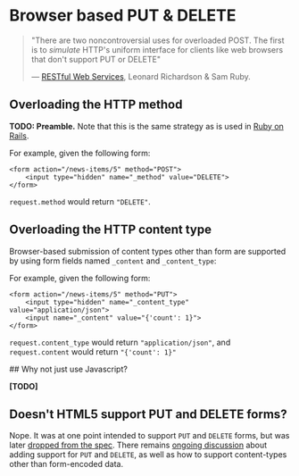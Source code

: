 # Browser based PUT & DELETE

> "There are two noncontroversial uses for overloaded POST.  The first is to *simulate* HTTP's uniform interface for clients like web browsers that don't support PUT or DELETE"
>
> &mdash; [RESTful Web Services](1), Leonard Richardson & Sam Ruby.

## Overloading the HTTP method

**TODO: Preamble.**  Note that this is the same strategy as is used in [Ruby on Rails](2).

For example, given the following form:

    <form action="/news-items/5" method="POST">
	    <input type="hidden" name="_method" value="DELETE">
	</form>

`request.method` would return `"DELETE"`.

## Overloading the HTTP content type

Browser-based submission of content types other than form are supported by using form fields named `_content` and `_content_type`:

For example, given the following form:

    <form action="/news-items/5" method="PUT">
	    <input type="hidden" name="_content_type" value="application/json">
		<input name="_content" value="{'count': 1}">
	</form>

`request.content_type` would return `"application/json"`, and `request.content` would return `"{'count': 1}"`

## Why not just use Javascript? 

**[TODO]**

## Doesn't HTML5 support PUT and DELETE forms?

Nope.  It was at one point intended to support `PUT` and `DELETE` forms, but was later [dropped from the spec](3).  There remains [ongoing discussion](4) about adding support for `PUT` and `DELETE`, as well as how to support content-types other than form-encoded data.

[1]: http://www.amazon.com/Restful-Web-Services-Leonard-Richardson/dp/0596529260
[2]: http://guides.rubyonrails.org/form_helpers.html#how-do-forms-with-put-or-delete-methods-work
[3]: http://www.w3.org/TR/html5-diff/#changes-2010-06-24
[4]: http://amundsen.com/examples/put-delete-forms/
